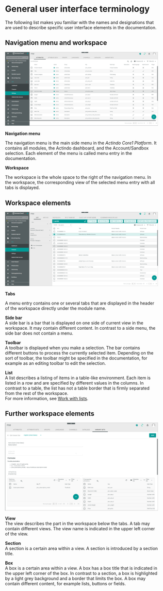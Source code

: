 # General user interface terminology

<!---Hallo Marina, ich habe hier die Themen aus https://actindo.atlassian.net/wiki/spaces/DOC/pages/96862272/UI+Terminology. von den Elementen, die ich am Wichtigsten fand...-->

The following list makes you familiar with the names and designations that are used to describe specific user interface elements in the documentation.

## Navigation menu and workspace

![Navigation menu and workspace](../../Assets/Screenshots/Core1Platform/UsingDocumentation/NavigationWorkspace.png "[Navigation menu and workspace]")

**Navigation menu**

The navigation menu is the main side menu in the *Actindo Core1 Platform*. It contains all modules, the Actindo dashboard, and the Account/Sandbox selection.
Each element of the menu is called menu entry in the documentation.

**Workspace**

The workspace is the whole space to the right of the navigation menu. In the workspace, the corresponding view of the selected menu entry with all tabs is displayed. 

## Workspace elements

![Workspace elements](../../Assets/Screenshots/Core1Platform/UsingDocumentation/WorkspaceElements.png "[Workspace elements]")

**Tabs**   

A menu entry contains one or several tabs that are displayed in the header of the workspace directly under the module name. 

 **Side bar**   
A side bar is a bar that is displayed on one side of current view in the workspace. It may contain different content. In contrast to a side menu, the side bar does not contain a menu.

**Toolbar**   
A toolbar is displayed when you make a selection. The bar contains different buttons to process the currently selected item. Depending on the sort of toolbar, the toolbar might be specified in the documentation, for example as an editing toolbar to edit the selection.

**List**   
A list describes a listing of items in a table-like environment. Each item is listed in a row and are specified by different values in the columns. In contrast to a table, the list has not a table border that is firmly separated from the rest of the workspace.   
For more information, see [Work with lists](../UsingCore1/06_WorkWithLists.md).


## Further workspace elements

![Further workspace elements](../../Assets/Screenshots/Core1Platform/UsingDocumentation/FurtherWorkspaceElementspng.png "[Further workspace elements]")

**View**   
The view describes the part in the workspace below the tabs. A tab may contain different views. The view name is indicated in the upper left corner of the view.

**Section**   
A section is a certain area within a view. A section is introduced by a section title.

**Box**   
A box is a certain area within a view. A box has a box title that is indicated in the upper left corner of the box. In contrast to a section, a box is highlighted by a light grey background and a border that limits the box. A box may contain different content, for example lists, buttons or fields.
